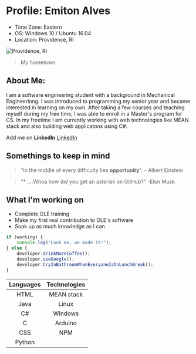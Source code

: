 # Profile: Emiton Alves  
* Time Zone: Eastern 
* OS: Windows 10 / Ubuntu 16.04
* Location: Providence, RI

![Providence, RI](https://c.o0bg.com/rf/image_960w/Boston/2011-2020/2016/05/17/BostonGlobe.com/Travel/Images/ProvidenceA2.jpg)
> My hometown

## About Me:
I am a software engineering student with a background in Mechanical Engineerinng. I was introduced to programming my senior year and became interested in learning on my own. After taking a few courses and teaching myself during my free time, I was able to enroll in a Master's program for CS. In my freetime I am currently working with web technologies like MEAN stack and also building web applicatons using C#.

Add me on **LinkedIn** [LinkedIn](https://www.linkedin.com/in/emiton-alves-4b418672/)

## Somethings to keep in mind
> "In the middle of every difficulty lies **opportunity**". - Albert Einstein

>"\* ....Whoa how did you get an asterisk on GitHub?" -Elon Musk

## What I'm working on
- Complete OLE training
- Make my first real contribution to OLE's software
- Soak up as much knowledge as I can


```javascript
if (working) {
    console.log("Look ma, we made it!");
} else {
    developer.drinkMoreCoffee();
    developer.useGoogle();
    developer.CryInBathroomWhenEveryoneIsOnLunchBreak();
}
```

Languages | Technologies
:---------: | :------------:
HTML | MEAN stack
Java | Linux 
C# | Windows
C | Arduino
CSS | NPM
Python |
